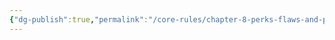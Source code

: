 ```yaml
---
{"dg-publish":true,"permalink":"/core-rules/chapter-8-perks-flaws-and-points/perks-list/trait/resistances/mental-resistance/"}
---
```


